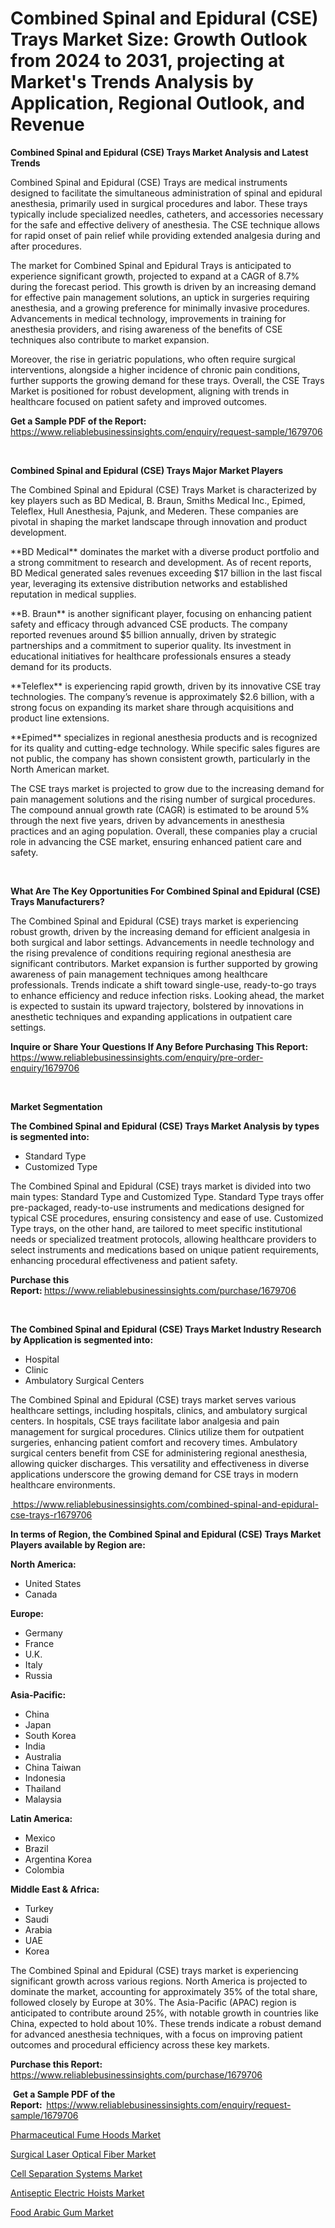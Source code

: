 <p><h1>Combined Spinal and Epidural (CSE) Trays Market Size: Growth Outlook from 2024 to 2031, projecting at Market's Trends Analysis by Application, Regional Outlook, and Revenue</h1></p><p><strong>Combined Spinal and Epidural (CSE) Trays Market Analysis and Latest Trends</strong></p>
<p><p>Combined Spinal and Epidural (CSE) Trays are medical instruments designed to facilitate the simultaneous administration of spinal and epidural anesthesia, primarily used in surgical procedures and labor. These trays typically include specialized needles, catheters, and accessories necessary for the safe and effective delivery of anesthesia. The CSE technique allows for rapid onset of pain relief while providing extended analgesia during and after procedures.</p><p>The market for Combined Spinal and Epidural Trays is anticipated to experience significant growth, projected to expand at a CAGR of 8.7% during the forecast period. This growth is driven by an increasing demand for effective pain management solutions, an uptick in surgeries requiring anesthesia, and a growing preference for minimally invasive procedures. Advancements in medical technology, improvements in training for anesthesia providers, and rising awareness of the benefits of CSE techniques also contribute to market expansion.</p><p>Moreover, the rise in geriatric populations, who often require surgical interventions, alongside a higher incidence of chronic pain conditions, further supports the growing demand for these trays. Overall, the CSE Trays Market is positioned for robust development, aligning with trends in healthcare focused on patient safety and improved outcomes.</p></p>
<p><strong>Get a Sample PDF of the Report:&nbsp;</strong> <a href="https://www.reliablebusinessinsights.com/enquiry/request-sample/1679706?utm_campaign=62&utm_medium=2&utm_source=Github&utm_content=ia&utm_term=14102024&utm_id=combined-spinal-and-epidural-cse-trays">https://www.reliablebusinessinsights.com/enquiry/request-sample/1679706</a></p>
<p>&nbsp;</p>
<p><strong>Combined Spinal and Epidural (CSE) Trays Major Market Players</strong></p>
<p><p>The Combined Spinal and Epidural (CSE) Trays Market is characterized by key players such as BD Medical, B. Braun, Smiths Medical Inc., Epimed, Teleflex, Hull Anesthesia, Pajunk, and Mederen. These companies are pivotal in shaping the market landscape through innovation and product development.</p><p>**BD Medical** dominates the market with a diverse product portfolio and a strong commitment to research and development. As of recent reports, BD Medical generated sales revenues exceeding $17 billion in the last fiscal year, leveraging its extensive distribution networks and established reputation in medical supplies.</p><p>**B. Braun** is another significant player, focusing on enhancing patient safety and efficacy through advanced CSE products. The company reported revenues around $5 billion annually, driven by strategic partnerships and a commitment to superior quality. Its investment in educational initiatives for healthcare professionals ensures a steady demand for its products.</p><p>**Teleflex** is experiencing rapid growth, driven by its innovative CSE tray technologies. The company’s revenue is approximately $2.6 billion, with a strong focus on expanding its market share through acquisitions and product line extensions.</p><p>**Epimed** specializes in regional anesthesia products and is recognized for its quality and cutting-edge technology. While specific sales figures are not public, the company has shown consistent growth, particularly in the North American market.</p><p>The CSE trays market is projected to grow due to the increasing demand for pain management solutions and the rising number of surgical procedures. The compound annual growth rate (CAGR) is estimated to be around 5% through the next five years, driven by advancements in anesthesia practices and an aging population. Overall, these companies play a crucial role in advancing the CSE market, ensuring enhanced patient care and safety.</p></p>
<p>&nbsp;</p>
<p><strong>What Are The Key Opportunities For Combined Spinal and Epidural (CSE) Trays Manufacturers?</strong></p>
<p><p>The Combined Spinal and Epidural (CSE) trays market is experiencing robust growth, driven by the increasing demand for efficient analgesia in both surgical and labor settings. Advancements in needle technology and the rising prevalence of conditions requiring regional anesthesia are significant contributors. Market expansion is further supported by growing awareness of pain management techniques among healthcare professionals. Trends indicate a shift toward single-use, ready-to-go trays to enhance efficiency and reduce infection risks. Looking ahead, the market is expected to sustain its upward trajectory, bolstered by innovations in anesthetic techniques and expanding applications in outpatient care settings.</p></p>
<p><strong>Inquire or Share Your Questions If Any Before Purchasing This Report:</strong> <a href="https://www.reliablebusinessinsights.com/enquiry/pre-order-enquiry/1679706?utm_campaign=62&utm_medium=2&utm_source=Github&utm_content=ia&utm_term=14102024&utm_id=combined-spinal-and-epidural-cse-trays">https://www.reliablebusinessinsights.com/enquiry/pre-order-enquiry/1679706</a></p>
<p>&nbsp;</p>
<p><strong>Market Segmentation</strong></p>
<p><strong>The Combined Spinal and Epidural (CSE) Trays Market Analysis by types is segmented into:</strong></p>
<p><ul><li>Standard Type</li><li>Customized Type</li></ul></p>
<p><p>The Combined Spinal and Epidural (CSE) trays market is divided into two main types: Standard Type and Customized Type. Standard Type trays offer pre-packaged, ready-to-use instruments and medications designed for typical CSE procedures, ensuring consistency and ease of use. Customized Type trays, on the other hand, are tailored to meet specific institutional needs or specialized treatment protocols, allowing healthcare providers to select instruments and medications based on unique patient requirements, enhancing procedural effectiveness and patient safety.</p></p>
<p><strong>Purchase this Report:&nbsp;</strong><a href="https://www.reliablebusinessinsights.com/purchase/1679706?utm_campaign=62&utm_medium=2&utm_source=Github&utm_content=ia&utm_term=14102024&utm_id=combined-spinal-and-epidural-cse-trays">https://www.reliablebusinessinsights.com/purchase/1679706</a></p>
<p>&nbsp;</p>
<p><strong>The Combined Spinal and Epidural (CSE) Trays Market Industry Research by Application is segmented into:</strong></p>
<p><ul><li>Hospital</li><li>Clinic</li><li>Ambulatory Surgical Centers</li></ul></p>
<p><p>The Combined Spinal and Epidural (CSE) trays market serves various healthcare settings, including hospitals, clinics, and ambulatory surgical centers. In hospitals, CSE trays facilitate labor analgesia and pain management for surgical procedures. Clinics utilize them for outpatient surgeries, enhancing patient comfort and recovery times. Ambulatory surgical centers benefit from CSE for administering regional anesthesia, allowing quicker discharges. This versatility and effectiveness in diverse applications underscore the growing demand for CSE trays in modern healthcare environments.</p></p>
<p><a href="https://www.reliablebusinessinsights.com/combined-spinal-and-epidural-cse-trays-r1679706?utm_campaign=62&utm_medium=2&utm_source=Github&utm_content=ia&utm_term=14102024&utm_id=combined-spinal-and-epidural-cse-trays">&nbsp;https://www.reliablebusinessinsights.com/combined-spinal-and-epidural-cse-trays-r1679706</a></p>
<p><strong>In terms of Region, the Combined Spinal and Epidural (CSE) Trays Market Players available by Region are:</strong></p>
<p>
    <p> <strong> North America: </strong>
        <ul>
            <li>United States</li>
            <li>Canada</li>
        </ul>
        </p> 
    <p> <strong> Europe: </strong>
        <ul>
            <li>Germany</li>
            <li>France</li>
            <li>U.K.</li>
            <li>Italy</li>
            <li>Russia</li>
        </ul>
        </p> 
    <p> <strong> Asia-Pacific: </strong>
        <ul>
            <li>China</li>
            <li>Japan</li>
            <li>South Korea</li>
            <li>India</li>
            <li>Australia</li>
            <li>China Taiwan</li>
            <li>Indonesia</li>
            <li>Thailand</li>
            <li>Malaysia</li>
        </ul>
        </p> 
    <p> <strong> Latin America: </strong>
        <ul>
            <li>Mexico</li>
            <li>Brazil</li>
            <li>Argentina Korea</li>
            <li>Colombia</li>
        </ul>
        </p> 
    <p> <strong> Middle East & Africa: </strong>
        <ul>
            <li>Turkey</li>
            <li>Saudi</li>
            <li>Arabia</li>
            <li>UAE</li>
            <li>Korea</li>
        </ul>
    </p>
    </p>
<p><p>The Combined Spinal and Epidural (CSE) trays market is experiencing significant growth across various regions. North America is projected to dominate the market, accounting for approximately 35% of the total share, followed closely by Europe at 30%. The Asia-Pacific (APAC) region is anticipated to contribute around 25%, with notable growth in countries like China, expected to hold about 10%. These trends indicate a robust demand for advanced anesthesia techniques, with a focus on improving patient outcomes and procedural efficiency across these key markets.</p></p>
<p><strong>Purchase this Report: </strong><a href="https://www.reliablebusinessinsights.com/purchase/1679706?utm_campaign=62&utm_medium=2&utm_source=Github&utm_content=ia&utm_term=14102024&utm_id=combined-spinal-and-epidural-cse-trays">https://www.reliablebusinessinsights.com/purchase/1679706</a></p>
<p>&nbsp;<strong>Get a Sample PDF of the Report:&nbsp;&nbsp;</strong><a href="https://www.reliablebusinessinsights.com/enquiry/request-sample/1679706?utm_campaign=62&utm_medium=2&utm_source=Github&utm_content=ia&utm_term=14102024&utm_id=combined-spinal-and-epidural-cse-trays">https://www.reliablebusinessinsights.com/enquiry/request-sample/1679706</a></p>
<p><strong></strong></p>
<p><p><a href="https://www.linkedin.com/pulse/global-pharmaceutical-fume-hoods-market-product-types-applications-ilrqc?utm_campaign=62&utm_medium=2&utm_source=Github&utm_content=ia&utm_term=14102024&utm_id=combined-spinal-and-epidural-cse-trays">Pharmaceutical Fume Hoods Market</a></p><p><a href="https://github.com/Annahawkins697/Market-Research-Report-List-1/blob/main/surgical-laser-optical-fiber-market.md?utm_campaign=62&utm_medium=2&utm_source=Github&utm_content=ia&utm_term=14102024&utm_id=combined-spinal-and-epidural-cse-trays">Surgical Laser Optical Fiber Market</a></p><p><a href="https://github.com/MCGEE-CRANECaitlyn/Market-Research-Report-List-1/blob/main/cell-separation-systems-market.md?utm_campaign=62&utm_medium=2&utm_source=Github&utm_content=ia&utm_term=14102024&utm_id=combined-spinal-and-epidural-cse-trays">Cell Separation Systems Market</a></p><p><a href="https://www.linkedin.com/pulse/antiseptic-electric-hoists-market-trends-detailed-study-its-dpwaf?utm_campaign=62&utm_medium=2&utm_source=Github&utm_content=ia&utm_term=14102024&utm_id=combined-spinal-and-epidural-cse-trays">Antiseptic Electric Hoists Market</a></p><p><a href="https://www.linkedin.com/pulse/food-arabic-gum-industry-forecast-market-shifts-strategic-lvhrf?utm_campaign=62&utm_medium=2&utm_source=Github&utm_content=ia&utm_term=14102024&utm_id=combined-spinal-and-epidural-cse-trays">Food Arabic Gum Market</a></p></p>